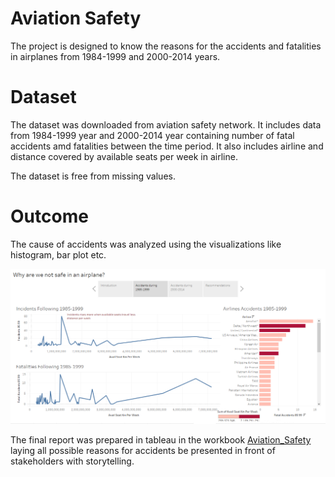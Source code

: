 # Aviation Safety

The project is designed to know the reasons for the accidents and fatalities in airplanes from 1984-1999 and 2000-2014 years.

# Dataset

The dataset was downloaded from aviation safety network. It includes data from 1984-1999 year and 2000-2014 year containing number of fatal accidents amd fatalities between the time period. It also includes airline and distance covered by available seats per week in airline.

The dataset is free from missing values.

# Outcome

The cause of accidents was analyzed using the visualizations like histogram, bar plot etc. 

![Report_picture](https://github.com/dA505819/Aviation-Safety/blob/master/Story.PNG)

The final report was prepared in tableau in the workbook [Aviation_Safety](https://public.tableau.com/profile/dhruv.aggarwal8198#!/vizhome/AviationSafety/Story1) laying all possible reasons for accidents be presented in front of stakeholders with storytelling.


